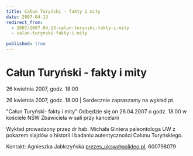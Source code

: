```yaml
---
title: Całun Turyński - fakty i mity
date: 2007-04-13
redirect_from: 
  - 2007/2007.04.13-calun-turynski-fakty-i-mity
  - calun-turynski-fakty-i-mity

published: true
---
```




# Całun Turyński - fakty i mity

<time>26 kwietnia 2007, godz. 18:00</time>

26 kwietnia 2007, godz. 18:00 | 
Serdecznie zapraszamy na wykład pt. 

"Całun Turyński- fakty i mity" 
Odbędzie się on 26.04.2007 o godz. 18.00
w kościele NSW Zbawiciela 
w sali przy kancelarii


Wykład prowadzony przez
dr hab. Michała Gintera paleontologa UW
z pokazem slajdów o historii i badaniu autentyczności Całunu Turyńskiego.


Kontakt: Agnieszka Jabłczyńska
prezes_uksw@solideo.pl,&nbsp;600798079



<!--CONTENT FROM OLD SERVER (jos before 2013): 26 kwietnia 2007, godz. 18:00 | 
Serdecznie zapraszamy na wykład pt. 

"Całun Turyński- fakty i mity" 
Odbędzie się on 26.04.2007 o godz. 18.00
w kościele NSW Zbawiciela 
w sali przy kancelarii


Wykład prowadzony przez
dr hab. Michała Gintera paleontologa UW
z pokazem slajdów o historii i badaniu autentyczności Całunu Turyńskiego.


Kontakt: Agnieszka Jabłczyńska
prezes_uksw@solideo.pl,&nbsp;600798079


-->

<!--{{json:{"created_date":"2007-04-13 19:48:14","publish_down":"0000-00-00 00:00:00","id":"487"}}}-->